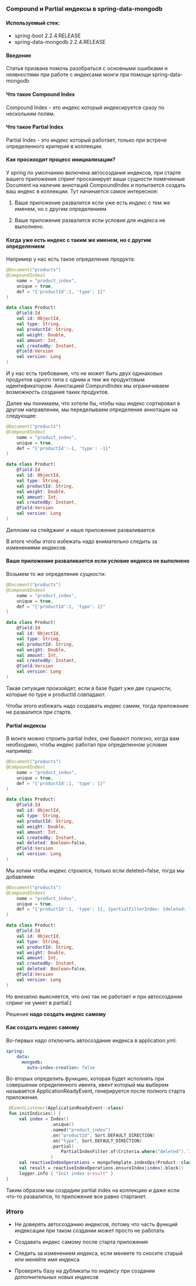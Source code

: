 ### Compound и Partial индексы в spring-data-mongodb

#### Используемый стек:
* spring-boot 2.2.4.RELEASE
* spring-data-mongodb 2.2.4.RELEASE

#### Введение
Статья призвана помочь разобраться с основными ошибками и неявностями при работе
с индексами монги при помощи spring-data-mongodb

#### Что такое Compound Index
Compound Index - это индекс который индексируется сразу по нескольким полям. 

#### Что такое Partial Index
Partial Index - это индекс который работает, только при встрече
определенного критерия в коллекции.

#### Как просиходит процесс инициализации?

У spring по умолчанию включена автосоздание индексов, при старте вашего приложения
спринг просканирует ваши сущности помеченные Document на наличие аннотаций CompoundIndex
и попытается создать ваш индекс в коллекции. Тут начинается самое интересное:
1) Ваше приложение развалится если уже есть индекс с тем же именем, но с другим определением.

2) Ваше приложение развалится если условия для индекса не выполнено.

#### Когда уже есть индекс с таким же именем, но с другим определением
Например у нас есть такое определение продукта:
```kotlin
@Document("products")
@CompoundIndex(
    name = "product_index",
    unique = true,
    def = "{'productId':1, 'type': 1}"
)

data class Product(
    @field:Id
    val id: ObjectId,
    val type: String,
    val productId: String,
    val weight: Double,
    val amount: Int,
    val createdBy: Instant,
    @field:Version
    val version: Long
)
```
И у нас есть требование, что не может быть двух одинаковых продуктов
одного типа с одним и тем же продуктовым идентификатором. Аннотацией CompundIndex
мы ограничиваем возможность создания таких продуктов.

Далее мы понимаем, что хотели бы, чтобы наш индекс сортировал в другом направлении,
мы переделываем определение аннотации на следующее:
```kotlin
@Document("products")
@CompoundIndex(
    name = "product_index",
    unique = true,
    def = "{'productId':-1, 'type': -1}"
)

data class Product(
    @field:Id
    val id: ObjectId,
    val type: String,
    val productId: String,
    val weight: Double,
    val amount: Int,
    val createdBy: Instant,
    @field:Version
    val version: Long
)
```
Деплоим на стейджинг и наше приложение разваливается.

В итоге чтобы этого избежать надо внимательно следить за изменениями индексов.

#### Ваше приложение разваливается если условие индекса не выполнено

Возьмем то же определение сущности:
```kotlin
@Document("products")
@CompoundIndex(
    name = "product_index",
    unique = true,
    def = "{'productId':1, 'type': 1}"
)

data class Product(
    @field:Id
    val id: ObjectId,
    val type: String,
    val productId: String,
    val weight: Double,
    val amount: Int,
    val createdBy: Instant,
    @field:Version
    val version: Long
)
```

Такая ситуация произойдет, если в базе будет уже две сущности, которые по type и productId совпадают.

Чтобы этого избежать надо создавать индекс самим, тогда приложение не развалится при старте.

#### Partial индексы
В монге можно строить partial index, они бывают полезно, когда вам необходимо, чтобы индекс работал при определенном условии
например:
```kotlin
@Document("products")
@CompoundIndex(
    name = "product_index",
    unique = true,
    def = "{'productId':1, 'type': 1}"
)

data class Product(
    @field:Id
    val id: ObjectId,
    val type: String,
    val productId: String,
    val weight: Double,
    val amount: Int,
    val createdBy: Instant,
    val deleted: Boolean=false,
    @field:Version
    val version: Long
)
```

Мы хотим чтобы индекс строился, только если deleted=false, тогда мы добавляем:
```kotlin
@Document("products")
@CompoundIndex(
    name = "product_index",
    unique = true,
    def = "{'productId':1, 'type': 1}, {partialFilterIndex: {deleted: false}}"
)

data class Product(
    @field:Id
    val id: ObjectId,
    val type: String,
    val productId: String,
    val weight: Double,
    val amount: Int,
    val createdBy: Instant,
    val deleted: Boolean=false,
    @field:Version
    val version: Long
)
```
Но внезапно выясняется, что оно так не работает и при автосоздании спринг не умеет в partial:(

Решение **надо создать индекс самому**

#### Как создать индекс самому

Во-первых надо отключить автосоздание индекса в application.yml:
```yaml
spring:
    data:
      mongodb:
        auto-index-creation: false
```

Во-вторых определить функцию, которая будет исполнять при совершении определенного ивента,
ивент который мы выберем называется ApplicationReadyEvent, генерируется после полного старта приложения.

```kotlin
 @EventListener(ApplicationReadyEvent::class)
 fun initIndicies() {
     val index = Index()
                 .unique()
                 .named("product_index")
                 .on("productId", Sort.DEFAULT_DIRECTION)
                 .on("type", Sort.DEFAULT_DIRECTION)
                 .partial(
                     PartialIndexFilter.of(Criteria.where("deleted").`is`(false))
                 )
     val reactiveIndexOperations = mongoTemplate.indexOps(Product::class.java)
     val result = reactiveIndexOperations.ensureIndex(index).block()
     logger.info { "Init index $result" }
}
```
Таким образом мы создадим partial index на коллекцию и даже если что-то развалится, то приложение все равно стартанет.

### Итого

* Не доверять автосозданию индексов, потому что часть функций индексации при таком создании может просто не работать

* Создавать индекс самому после старта приложения

* Следить за изменением индекса, если меняете то сносите старый или меняйте имя индекса
 
* Проверять базу на дубликаты по индексу при создании дополнительных новых индексов
